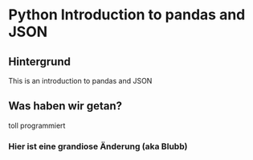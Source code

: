 # Python Introduction to pandas and JSON
## Hintergrund
This is an introduction to pandas and JSON
## Was haben wir getan?
toll programmiert
### Hier ist eine grandiose Änderung (aka Blubb)
